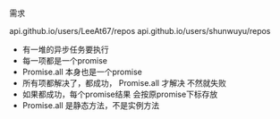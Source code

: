 需求

api.github.io/users/LeeAt67/repos
api.github.io/users/shunwuyu/repos

- 有一堆的异步任务要执行
- 每一项都是一个promise
- Promise.all 本身也是一个promise
- 所有项都解决了，都成功， Promise.all 才解决
    不然就失败
- 如果都成功，每个promise结果 会按原promise下标存放
- Promise.all 是静态方法，不是实例方法